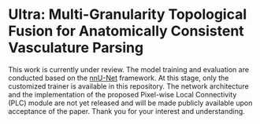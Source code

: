 # Ultra: Multi-Granularity Topological Fusion for Anatomically Consistent Vasculature Parsing

This work is currently under review. The model training and evaluation are conducted based on the [nnU-Net](https://github.com/MIC-DKFZ/nnUNet) framework. At this stage, only the customized trainer is available in this repository. The network architecture and the implementation of the proposed Pixel-wise Local Connectivity (PLC) module are not yet released and will be made publicly available upon acceptance of the paper. Thank you for your interest and understanding.


